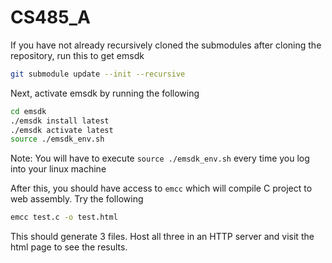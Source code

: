 # CS485_A

If you have not already recursively cloned the submodules after cloning the repository, run this to get emsdk
```bash
git submodule update --init --recursive
``` 
Next, activate emsdk by running the following
```bash
cd emsdk
./emsdk install latest
./emsdk activate latest
source ./emsdk_env.sh
```
Note: You will have to execute `source ./emsdk_env.sh` every time you log into your linux machine


After this, you should have access to `emcc` which will compile C project to web assembly. Try the following
```bash
emcc test.c -o test.html
```
This should generate 3 files. Host all three in an HTTP server and visit the html page to see the results.

